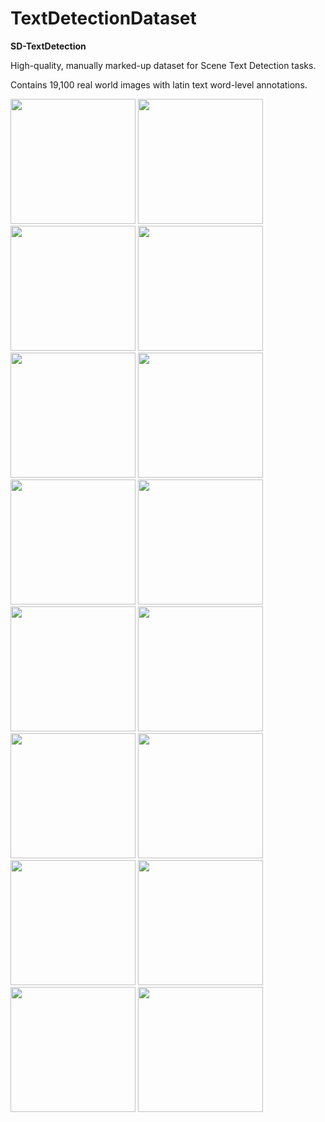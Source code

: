 # TextDetectionDataset

<b>SD-TextDetection</b>

High-quality, manually marked-up dataset for Scene Text Detection tasks.

Contains 19,100 real world images with latin text word-level annotations.

<img src="https://user-images.githubusercontent.com/66531939/219589676-8d031575-65b5-4ce6-b71a-8a17ede1a806.jpg" width="200" height="200"> <img src="https://user-images.githubusercontent.com/66531939/219589797-edb2a56b-1861-49d3-ab3c-a060c8ecc590.jpg" width="200" height="200">
<img src="https://user-images.githubusercontent.com/66531939/219590050-81a08444-ad37-4416-8555-dfed7cc82287.jpg" width="200" height="200">
<img src="https://user-images.githubusercontent.com/66531939/219590093-02a61f8f-30f0-4280-bbbd-7e4b4e3b1a3a.jpg" width="200" height="200">
<img src="https://user-images.githubusercontent.com/66531939/219590174-2aebfc5f-3522-41eb-a09d-2bc41d731c4b.jpg" width="200" height="200">
<img src="https://user-images.githubusercontent.com/66531939/219590197-dd34d047-ab55-4eee-bc88-845729be58cc.jpg" width="200" height="200">
<img src="https://user-images.githubusercontent.com/66531939/219590247-78e73e33-7596-4066-8193-686a14209f4a.jpg" width="200" height="200">
<img src="https://user-images.githubusercontent.com/66531939/219590374-210c7abd-8e81-42eb-bc4f-99cca107f713.jpg" width="200" height="200">
<img src="https://user-images.githubusercontent.com/66531939/219590442-3f6afe0f-1fea-4c56-a12d-b74cdba3a957.jpg" width="200" height="200">
<img src="https://user-images.githubusercontent.com/66531939/219590666-05d13c17-2fb6-4d89-9cbb-08ea55a439c9.jpg" width="200" height="200">
<img src="https://user-images.githubusercontent.com/66531939/219590841-c82b32af-0f8f-4fea-b9d8-bef5d720cbcd.jpg" width="200" height="200">
<img src="https://user-images.githubusercontent.com/66531939/219932933-52e8be3d-cd04-4826-abc4-52d88c350b2d.jpg" width="200" height="200">
<img src="https://user-images.githubusercontent.com/66531939/219933017-44ba54f0-4639-48c3-91d6-e9cadb77836d.jpg" width="200" height="200">
<img src="https://user-images.githubusercontent.com/66531939/219933018-2d684f2b-b129-432f-aa2e-c25b573e86b8.jpg" width="200" height="200">
<img src="https://user-images.githubusercontent.com/66531939/219933019-e999af31-7512-45f4-9c64-3fff0da0fd4e.jpg" width="200" height="200">
<img src="https://user-images.githubusercontent.com/66531939/219933020-460d3694-0989-48ad-b5b5-d6cbdce47a9d.jpg" width="200" height="200">
